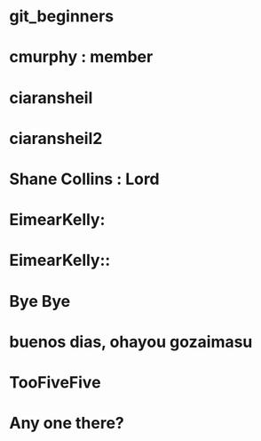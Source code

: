 # git_beginners
# cmurphy : member
# ciaransheil
# ciaransheil2
# Shane Collins : Lord
# EimearKelly:
# EimearKelly::
# Bye Bye
# buenos dias, ohayou gozaimasu
# TooFiveFive
# Any one there?